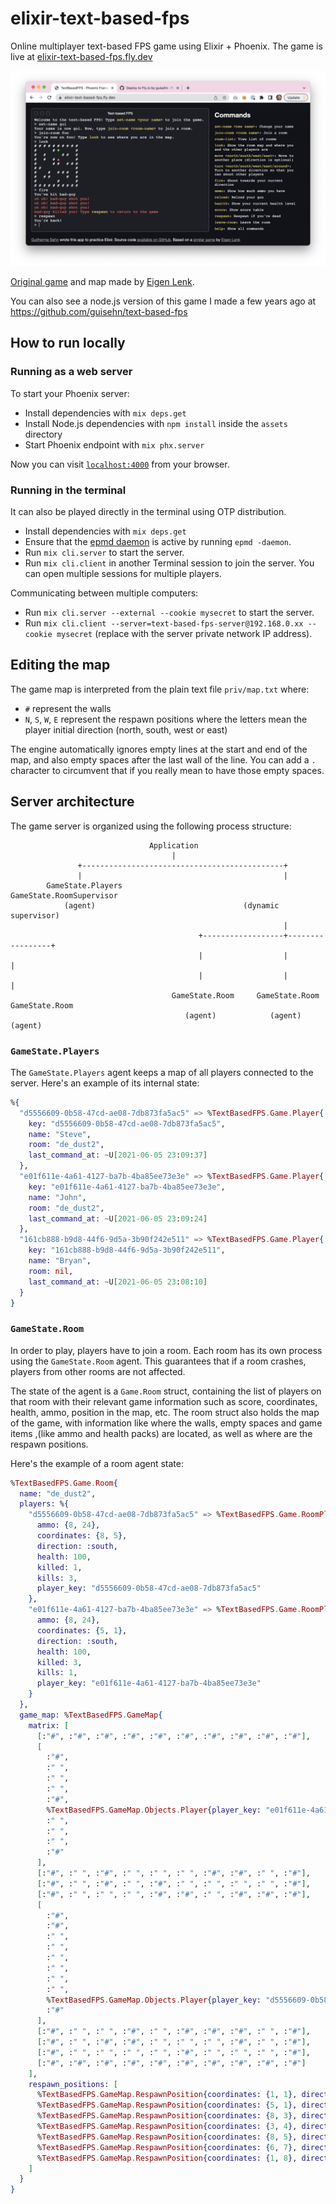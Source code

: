 # elixir-text-based-fps

Online multiplayer text-based FPS game using Elixir + Phoenix. The game is live at [elixir-text-based-fps.fly.dev](https://elixir-text-based-fps.fly.dev/)

![Screenshot of the game](misc/screenshot.png)

[Original game](http://eigen.pri.ee/shooter/) and map made by [Eigen Lenk](http://eigen.pri.ee/).

You can also see a node.js version of this game I made a few years ago at https://github.com/guisehn/text-based-fps

## How to run locally

### Running as a web server

To start your Phoenix server:

  * Install dependencies with `mix deps.get`
  * Install Node.js dependencies with `npm install` inside the `assets` directory
  * Start Phoenix endpoint with `mix phx.server`

Now you can visit [`localhost:4000`](http://localhost:4000) from your browser.

### Running in the terminal

It can also be played directly in the terminal using OTP distribution.

  * Install dependencies with `mix deps.get`
  * Ensure that the [epmd daemon](https://erlang.org/doc/man/epmd.html) is active by running `epmd -daemon`.
  * Run `mix cli.server` to start the server.
  * Run `mix cli.client` in another Terminal session to join the server. You can open multiple sessions for multiple players.

Communicating between multiple computers:

  * Run `mix cli.server --external --cookie mysecret` to start the server.
  * Run `mix cli.client --server=text-based-fps-server@192.168.0.xx --cookie mysecret` (replace with the server private network IP address).

## Editing the map

The game map is interpreted from the plain text file `priv/map.txt` where:

- `#` represent the walls
- `N`, `S`, `W`, `E` represent the respawn positions where the letters mean the player initial direction (north, south, west or east)

The engine automatically ignores empty lines at the start and end of the map, and also empty spaces after the last wall of the line. You can add a `.` character to circumvent that if you really mean to have those empty spaces.

## Server architecture

The game server is organized using the following process structure:

```
                               Application
                                    |
               +---------------------------------------------+
               |                                             |
        GameState.Players                         GameState.RoomSupervisor
            (agent)                                 (dynamic supervisor)
                                                             |
                                          +------------------+-----------------+
                                          |                  |                 |
                                          |                  |                 |
                                    GameState.Room     GameState.Room    GameState.Room
                                       (agent)            (agent)           (agent)
```

### `GameState.Players`

The `GameState.Players` agent keeps a map of all players connected to the server. Here's an example of its internal state:

```elixir
%{
  "d5556609-0b58-47cd-ae08-7db873fa5ac5" => %TextBasedFPS.Game.Player{
    key: "d5556609-0b58-47cd-ae08-7db873fa5ac5",
    name: "Steve",
    room: "de_dust2",
    last_command_at: ~U[2021-06-05 23:09:37]
  },
  "e01f611e-4a61-4127-ba7b-4ba85ee73e3e" => %TextBasedFPS.Game.Player{
    key: "e01f611e-4a61-4127-ba7b-4ba85ee73e3e",
    name: "John",
    room: "de_dust2",
    last_command_at: ~U[2021-06-05 23:09:24]
  },
  "161cb888-b9d8-44f6-9d5a-3b90f242e511" => %TextBasedFPS.Game.Player{
    key: "161cb888-b9d8-44f6-9d5a-3b90f242e511",
    name: "Bryan",
    room: nil,
    last_command_at: ~U[2021-06-05 23:08:10]
  }
}
```

### `GameState.Room`

In order to play, players have to join a room. Each room has its own process using the `GameState.Room` agent. This guarantees that if a room crashes, players from other rooms are not affected.

The state of the agent is a `Game.Room` struct, containing the list of players on that room with their relevant game information such as score, coordinates, health, ammo, position in the map, etc. The room struct also holds the map of the game, with information like where the walls, empty spaces and game items ,(like ammo and health packs) are located, as well as where are the respawn positions.

Here's the example of a room agent state:

```elixir
%TextBasedFPS.Game.Room{
  name: "de_dust2",
  players: %{
    "d5556609-0b58-47cd-ae08-7db873fa5ac5" => %TextBasedFPS.Game.RoomPlayer{
      ammo: {8, 24},
      coordinates: {8, 5},
      direction: :south,
      health: 100,
      killed: 1,
      kills: 3,
      player_key: "d5556609-0b58-47cd-ae08-7db873fa5ac5"
    },
    "e01f611e-4a61-4127-ba7b-4ba85ee73e3e" => %TextBasedFPS.Game.RoomPlayer{
      ammo: {8, 24},
      coordinates: {5, 1},
      direction: :south,
      health: 100,
      killed: 3,
      kills: 1,
      player_key: "e01f611e-4a61-4127-ba7b-4ba85ee73e3e"
    }
  },
  game_map: %TextBasedFPS.GameMap{
    matrix: [
      [:"#", :"#", :"#", :"#", :"#", :"#", :"#", :"#", :"#", :"#"],
      [
        :"#",
        :" ",
        :" ",
        :" ",
        :"#",
        %TextBasedFPS.GameMap.Objects.Player{player_key: "e01f611e-4a61-4127-ba7b-4ba85ee73e3e"},
        :" ",
        :" ",
        :" ",
        :"#"
      ],
      [:"#", :" ", :"#", :" ", :" ", :" ", :"#", :"#", :" ", :"#"],
      [:"#", :" ", :"#", :" ", :"#", :" ", :" ", :" ", :" ", :"#"],
      [:"#", :" ", :" ", :" ", :"#", :"#", :" ", :"#", :"#", :"#"],
      [
        :"#",
        :"#",
        :" ",
        :" ",
        :" ",
        :" ",
        :" ",
        :" ",
        %TextBasedFPS.GameMap.Objects.Player{player_key: "d5556609-0b58-47cd-ae08-7db873fa5ac5"},
        :"#"
      ],
      [:"#", :" ", :" ", :"#", :" ", :"#", :"#", :"#", :" ", :"#"],
      [:"#", :" ", :"#", :"#", :" ", :" ", :" ", :"#", :" ", :"#"],
      [:"#", :" ", :" ", :" ", :" ", :"#", :" ", :" ", :" ", :"#"],
      [:"#", :"#", :"#", :"#", :"#", :"#", :"#", :"#", :"#", :"#"]
    ],
    respawn_positions: [
      %TextBasedFPS.GameMap.RespawnPosition{coordinates: {1, 1}, direction: :east},
      %TextBasedFPS.GameMap.RespawnPosition{coordinates: {5, 1}, direction: :south},
      %TextBasedFPS.GameMap.RespawnPosition{coordinates: {8, 3}, direction: :north},
      %TextBasedFPS.GameMap.RespawnPosition{coordinates: {3, 4}, direction: :west},
      %TextBasedFPS.GameMap.RespawnPosition{coordinates: {8, 5}, direction: :south},
      %TextBasedFPS.GameMap.RespawnPosition{coordinates: {6, 7}, direction: :west},
      %TextBasedFPS.GameMap.RespawnPosition{coordinates: {1, 8}, direction: :north}
    ]
  }
}
```
